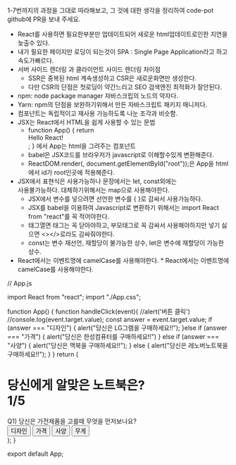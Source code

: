 1-7번까지의 과정을 그대로 따라해보고, 그 것에 대한 생각을 정리하여 code-pot github에 PR을 보내 주세요.
  * React를 사용하면 필요한부분만 업데이트되어 새로운 html업데이트로인한 지연을 늦출수 있다.
  * 내가 필요한 페이지만 로딩이 되는것이 SPA : Single Page Application라고 하고 속도가빠르다.
  * 서버 사이드 렌더링 과 클라이언트 사이드 렌더링 차이점
    - SSR은 중복된 html 계속생성하고 CSR은 새로운화면만 생성한다.
    - 다만 CSR의 단점은 첫로딩이 약간느리고 SEO 검색엔진 최적화가 잘안된다.
  * npm: node package manager 자바스크립의 노드의 약자다.
  * Yarn: npm의 단점을 보완하기위해서 만든 자바스크립트 패키지 매니저다.
  * 컴포넌트는 독립적이고 재사용 가능하도록 나눈 조각과 비슷함.
  * JSX는 React에서 HTML을 쉽게 사용할 수 있는 문법
    - function App() {
        return <div>Hello React!</div>;
      } 에서 App는 html을 그려주는 컴포넌트
    - babel은 JSX코드를 브라우저가 javascript로 이해할수있게 변환해준다.
    - ReactDOM.render(<App />, document.getElementById("root"));은
        App을 html에서 id가 root인곳에 적용해준다.
  * JSX에서 표현식은 사용가능하나 문장에서는 let, const외에는   
    사용불가능하다. 대체하기위해서는 map으로 사용해야한다.
    - JSX에서 변수를 넣으려면 선언한 변수를 { }로 감싸서 사용가능하다.
    - JSX를 babel을 이용하여 Javascript로 변환하기 위해서는 import React 
        from "react"를 꼭 적어야한다.
    - 태그열면 태그는 꼭 닫아야하고, 부모태그로 꼭 감싸서 사용해야하지만 
        넣기 싫으면 <></>로라도 감싸줘야한다.
    - const는 변수 재선언, 재할당이 불가능한 상수, let은 변수에 재할당이 
        가능한 상수.
  * React에서는 이벤트명에 camelCase를 사용해야한다.  * React에서는 이벤트명에 camelCase를 사용해야한다.
 
  // App.js

  import React from "react";
import "./App.css";

function App() {
  function handleClick(event){
    //alert('버튼 클릭')
    //console.log(event.target.value);
    const answer = event.target.value;
    if (answer === "디자인") {
      alert("당신은 LG그램을 구매하세요!!");
      }else if (answer === "가격") {
        alert("당신은 한성컴퓨터를 구매하세요!!")
      } else if (answer === "사양") {
        alert("당신은 맥북을 구매하세요!!");
    } else {
      alert("당신은 레노버노트북을 구매하세요!!");
      } 
  }
    return (
        <div className="container">
            <div className="app">
                <div className="question-section">
                    <h1 className="question-header">
                        <div className="question-headA">당신에게 알맞은 노트북은?</div>
                        <span>1</span>/5
                    </h1>
                    <div className="question-text">
                        Q1) 당신은 가전제품을 고를때 무엇을 먼저보나요?
                    </div>
                </div>
                <div className="answer-section">
                    <tr>
                      <td className="a"><button onClick={handleClick} value="디자인">디자인</button></td>
                      <td className="b"><button onClick={handleClick} value="가격">가격</button></td>
                      <td className="c"><button onClick={handleClick} value="사양">사양</button></td>
                      <td className="d"><button onClick={handleClick} value="무게">무게</button></td>
                    </tr>
                </div>
            </div>
        </div>
    );
}

export default App;